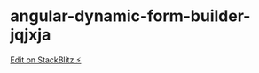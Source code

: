 # angular-dynamic-form-builder-jqjxja

[Edit on StackBlitz ⚡️](https://stackblitz.com/edit/angular-dynamic-form-builder-jqjxja)
